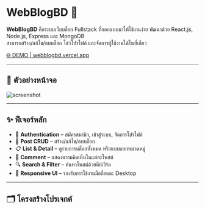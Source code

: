 # WebBlogBD 🚀

**WebBlogBD** คือระบบเว็บบล็อก Fullstack ที่ออกแบบมาให้ใช้งานง่าย พัฒนาด้วย React.js, Node.js, Express และ MongoDB  
สามารถสร้าง/แก้ไข/ลบบล็อก โชว์โปรไฟล์ และจัดการผู้ใช้งานได้ในที่เดียว

[🌐 DEMO | webblogbd.vercel.app](https://webblogbd.vercel.app)

---

## 📸 ตัวอย่างหน้าจอ

![screenshot](./preview.png) <!-- เพิ่ม screenshot จริงใน repo แล้วใส่ path นี้ได้เลย -->

---

## ✨ ฟีเจอร์หลัก

- 👤 **Authentication** – สมัครสมาชิก, เข้าสู่ระบบ, จัดการโปรไฟล์
- 📝 **Post CRUD** – สร้าง/แก้ไข/ลบบล็อก
- 📋 **List & Detail** – ดูรายการบล็อกทั้งหมด หรือแบบแยกหมวดหมู่
- 💬 **Comment** – แสดงความคิดเห็นในแต่ละโพสต์
- 🔍 **Search & Filter** – ค้นหาโพสต์ด้วยคีย์เวิร์ด
- 📱 **Responsive UI** – รองรับการใช้งานมือถือและ Desktop

---

## 🗂️ โครงสร้างโปรเจกต์

